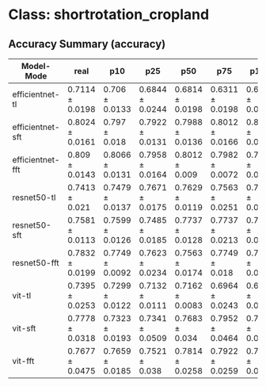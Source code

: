 # Class: shortrotation_cropland


## Accuracy Summary (accuracy)


| Model-Mode | real | p10 | p25 | p50 | p75 | p100 | p125 | p150 |
|---|---|---|---|---|---|---|---|---|
| efficientnet-tl | 0.7114 ± 0.0198 | 0.706 ± 0.0133 | 0.6844 ± 0.0244 | 0.6814 ± 0.0198 | 0.6311 ± 0.0198 | 0.6114 ± 0.0226 | 0.6192 ± 0.0113 | 0.609 ± 0.0267 |
| efficientnet-sft | 0.8024 ± 0.0161 | 0.797 ± 0.018 | 0.7922 ± 0.0131 | 0.7988 ± 0.0136 | 0.8012 ± 0.0166 | 0.8138 ± 0.0153 | 0.797 ± 0.0095 | 0.7796 ± 0.0206 |
| efficientnet-fft | 0.809 ± 0.0143 | 0.8066 ± 0.0131 | 0.7958 ± 0.0164 | 0.8012 ± 0.009 | 0.7982 ± 0.0072 | 0.7982 ± 0.0108 | 0.7754 ± 0.017 | 0.7976 ± 0.0086 |
| resnet50-tl | 0.7413 ± 0.021 | 0.7479 ± 0.0137 | 0.7671 ± 0.0175 | 0.7629 ± 0.0119 | 0.7563 ± 0.0251 | 0.7419 ± 0.0253 | 0.721 ± 0.0295 | 0.7281 ± 0.0184 |
| resnet50-sft | 0.7581 ± 0.0113 | 0.7599 ± 0.0126 | 0.7485 ± 0.0185 | 0.7737 ± 0.0128 | 0.7737 ± 0.0213 | 0.7641 ± 0.0099 | 0.7611 ± 0.0173 | 0.7557 ± 0.0183 |
| resnet50-fft | 0.7832 ± 0.0199 | 0.7749 ± 0.0092 | 0.7623 ± 0.0234 | 0.7563 ± 0.0174 | 0.7749 ± 0.018 | 0.782 ± 0.0221 | 0.7671 ± 0.019 | 0.7808 ± 0.0252 |
| vit-tl | 0.7395 ± 0.0253 | 0.7299 ± 0.0122 | 0.7132 ± 0.0111 | 0.7162 ± 0.0083 | 0.6964 ± 0.0243 | 0.6928 ± 0.0067 | 0.6754 ± 0.0266 | 0.6886 ± 0.0115 |
| vit-sft | 0.7778 ± 0.0318 | 0.7323 ± 0.0193 | 0.7341 ± 0.0509 | 0.7683 ± 0.034 | 0.7952 ± 0.0464 | 0.7371 ± 0.0517 | 0.7473 ± 0.0368 | 0.7772 ± 0.0463 |
| vit-fft | 0.7677 ± 0.0475 | 0.7659 ± 0.0185 | 0.7521 ± 0.038 | 0.7814 ± 0.0258 | 0.7922 ± 0.0259 | 0.7695 ± 0.023 | 0.7611 ± 0.025 | 0.7527 ± 0.0385 |